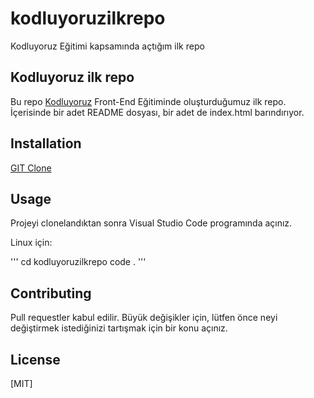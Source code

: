 # kodluyoruzilkrepo

Kodluyoruz Eğitimi kapsamında açtığım ilk repo 

## Kodluyoruz ilk repo

Bu repo [Kodluyoruz](https://www.kodluyoruz.org/) Front-End Eğitiminde oluşturduğumuz ilk repo. İçerisinde bir adet README dosyası, bir adet de index.html barındırıyor.

## Installation

[GIT Clone](https://github.com/elifsrnl/kodluyoruzilkrepo)

## Usage

Projeyi clonelandıktan sonra Visual Studio Code programında açınız.

Linux için:

'''
cd kodluyoruzilkrepo
code  .
'''

## Contributing

Pull requestler kabul edilir. Büyük değişikler için, lütfen önce neyi değiştirmek istediğinizi tartışmak için bir konu açınız.

## License

[MIT]

